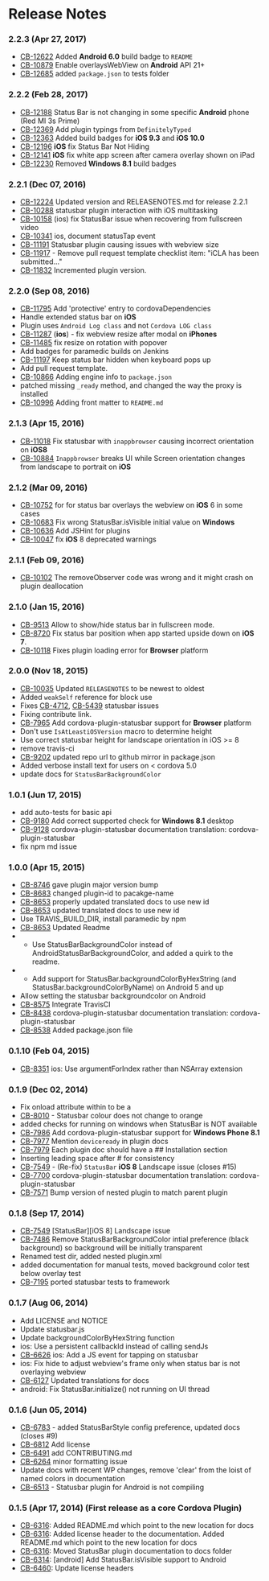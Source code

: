 <!--
#
# Licensed to the Apache Software Foundation (ASF) under one
# or more contributor license agreements.  See the NOTICE file
# distributed with this work for additional information
# regarding copyright ownership.  The ASF licenses this file
# to you under the Apache License, Version 2.0 (the
# "License"); you may not use this file except in compliance
# with the License.  You may obtain a copy of the License at
# 
# http://www.apache.org/licenses/LICENSE-2.0
# 
# Unless required by applicable law or agreed to in writing,
# software distributed under the License is distributed on an
# "AS IS" BASIS, WITHOUT WARRANTIES OR CONDITIONS OF ANY
#  KIND, either express or implied.  See the License for the
# specific language governing permissions and limitations
# under the License.
#
-->
# Release Notes

### 2.2.3 (Apr 27, 2017)
* [CB-12622](https://issues.apache.org/jira/browse/CB-12622) Added **Android 6.0** build badge to `README`
* [CB-10879](https://issues.apache.org/jira/browse/CB-10879) Enable overlaysWebView on **Android** API 21+
* [CB-12685](https://issues.apache.org/jira/browse/CB-12685) added `package.json` to tests folder

### 2.2.2 (Feb 28, 2017)
* [CB-12188](https://issues.apache.org/jira/browse/CB-12188) Status Bar is not changing in some specific **Android** phone (Red MI 3s Prime)
* [CB-12369](https://issues.apache.org/jira/browse/CB-12369) Add plugin typings from `DefinitelyTyped` 
* [CB-12363](https://issues.apache.org/jira/browse/CB-12363) Added build badges for **iOS 9.3** and **iOS 10.0** 
* [CB-12196](https://issues.apache.org/jira/browse/CB-12196) **iOS** fix Status Bar Not Hiding
* [CB-12141](https://issues.apache.org/jira/browse/CB-12141) **iOS** fix white app screen after camera overlay shown on iPad
* [CB-12230](https://issues.apache.org/jira/browse/CB-12230) Removed **Windows 8.1** build badges

### 2.2.1 (Dec 07, 2016)
* [CB-12224](https://issues.apache.org/jira/browse/CB-12224) Updated version and RELEASENOTES.md for release 2.2.1
* [CB-10288](https://issues.apache.org/jira/browse/CB-10288) statusbar plugin interaction with iOS multitasking
* [CB-10158](https://issues.apache.org/jira/browse/CB-10158) (ios) fix StatusBar issue when recovering from fullscreen video
* [CB-10341](https://issues.apache.org/jira/browse/CB-10341) ios, document statusTap event
* [CB-11191](https://issues.apache.org/jira/browse/CB-11191) Statusbar plugin causing issues with webview size
* [CB-11917](https://issues.apache.org/jira/browse/CB-11917) - Remove pull request template checklist item: "iCLA has been submitted…"
* [CB-11832](https://issues.apache.org/jira/browse/CB-11832) Incremented plugin version.

### 2.2.0 (Sep 08, 2016)
* [CB-11795](https://issues.apache.org/jira/browse/CB-11795) Add 'protective' entry to cordovaDependencies
* Handle extended status bar on **iOS**
* Plugin uses `Android Log class` and not `Cordova LOG class`
* [CB-11287](https://issues.apache.org/jira/browse/CB-11287) (**ios**) - fix webview resize after modal on **iPhones**
* [CB-11485](https://issues.apache.org/jira/browse/CB-11485) fix resize on rotation with popover
* Add badges for paramedic builds on Jenkins
* [CB-11197](https://issues.apache.org/jira/browse/CB-11197) Keep status bar hidden when keyboard pops up
* Add pull request template.
* [CB-10866](https://issues.apache.org/jira/browse/CB-10866) Adding engine info to `package.json`
* patched missing `_ready` method, and changed the way the proxy is installed
* [CB-10996](https://issues.apache.org/jira/browse/CB-10996) Adding front matter to `README.md`

### 2.1.3 (Apr 15, 2016)
* [CB-11018](https://issues.apache.org/jira/browse/CB-11018) Fix statusbar with `inappbrowser` causing incorrect orientation on **iOS8**
* [CB-10884](https://issues.apache.org/jira/browse/CB-10884) `Inappbrowser` breaks UI while Screen orientation changes from landscape to portrait on **iOS**

### 2.1.2 (Mar 09, 2016)
* [CB-10752](https://issues.apache.org/jira/browse/CB-10752) for for status bar overlays the webview on **iOS** 6 in some cases
* [CB-10683](https://issues.apache.org/jira/browse/CB-10683) Fix wrong StatusBar.isVisible initial value on **Windows**
* [CB-10636](https://issues.apache.org/jira/browse/CB-10636) Add JSHint for plugins
* [CB-10047](https://issues.apache.org/jira/browse/CB-10047) fix **iOS** 8 deprecated warnings

### 2.1.1 (Feb 09, 2016)
* [CB-10102](https://issues.apache.org/jira/browse/CB-10102) The removeObserver code was wrong and it might crash on plugin deallocation

### 2.1.0 (Jan 15, 2016)
* [CB-9513](https://issues.apache.org/jira/browse/CB-9513) Allow to show/hide status bar in fullscreen mode.
* [CB-8720](https://issues.apache.org/jira/browse/CB-8720) Fix status bar position when app started upside down on **iOS 7**.
* [CB-10118](https://issues.apache.org/jira/browse/CB-10118) Fixes plugin loading error for **Browser** platform

### 2.0.0 (Nov 18, 2015)
* [CB-10035](https://issues.apache.org/jira/browse/CB-10035) Updated `RELEASENOTES` to be newest to oldest
* Added `weakSelf` reference for block use
* Fixes [CB-4712](https://issues.apache.org/jira/browse/CB-4712), [CB-5439](https://issues.apache.org/jira/browse/CB-5439) statusbar issues
* Fixing contribute link.
* [CB-7965](https://issues.apache.org/jira/browse/CB-7965) Add cordova-plugin-statusbar support for **Browser** platform
* Don't use `IsAtLeastiOSVersion` macro to determine height
* Use correct statusbar height for landscape orientation in iOS >= 8
* remove travis-ci
* [CB-9202](https://issues.apache.org/jira/browse/CB-9202) updated repo url to github mirror in package.json
* Added verbose install text for users on < cordova 5.0
* update docs for `StatusBarBackgroundColor`

### 1.0.1 (Jun 17, 2015)
* add auto-tests for basic api
* [CB-9180](https://issues.apache.org/jira/browse/CB-9180) Add correct supported check for **Windows 8.1** desktop
* [CB-9128](https://issues.apache.org/jira/browse/CB-9128) cordova-plugin-statusbar documentation translation: cordova-plugin-statusbar
* fix npm md issue

### 1.0.0 (Apr 15, 2015)
* [CB-8746](https://issues.apache.org/jira/browse/CB-8746) gave plugin major version bump
* [CB-8683](https://issues.apache.org/jira/browse/CB-8683) changed plugin-id to pacakge-name
* [CB-8653](https://issues.apache.org/jira/browse/CB-8653) properly updated translated docs to use new id
* [CB-8653](https://issues.apache.org/jira/browse/CB-8653) updated translated docs to use new id
* Use TRAVIS_BUILD_DIR, install paramedic by npm
* [CB-8653](https://issues.apache.org/jira/browse/CB-8653) Updated Readme
* - Use StatusBarBackgroundColor instead of AndroidStatusBarBackgroundColor, and added a quirk to the readme.
* - Add support for StatusBar.backgroundColorByHexString (and StatusBar.backgroundColorByName) on Android 5 and up
* Allow setting the statusbar backgroundcolor on Android
* [CB-8575](https://issues.apache.org/jira/browse/CB-8575) Integrate TravisCI
* [CB-8438](https://issues.apache.org/jira/browse/CB-8438) cordova-plugin-statusbar documentation translation: cordova-plugin-statusbar
* [CB-8538](https://issues.apache.org/jira/browse/CB-8538) Added package.json file

### 0.1.10 (Feb 04, 2015)
* [CB-8351](https://issues.apache.org/jira/browse/CB-8351) ios: Use argumentForIndex rather than NSArray extension

### 0.1.9 (Dec 02, 2014)
* Fix onload attribute within <feature> to be a <param>
* [CB-8010](https://issues.apache.org/jira/browse/CB-8010) - Statusbar colour does not change to orange
* added checks for running on windows when StatusBar is NOT available
* [CB-7986](https://issues.apache.org/jira/browse/CB-7986) Add cordova-plugin-statusbar support for **Windows Phone 8.1**
* [CB-7977](https://issues.apache.org/jira/browse/CB-7977) Mention `deviceready` in plugin docs
* [CB-7979](https://issues.apache.org/jira/browse/CB-7979) Each plugin doc should have a ## Installation section
* Inserting leading space after # for consistency
* [CB-7549](https://issues.apache.org/jira/browse/CB-7549) - (Re-fix) `StatusBar` **iOS 8** Landscape issue (closes #15)
* [CB-7700](https://issues.apache.org/jira/browse/CB-7700) cordova-plugin-statusbar documentation translation: cordova-plugin-statusbar
* [CB-7571](https://issues.apache.org/jira/browse/CB-7571) Bump version of nested plugin to match parent plugin

### 0.1.8 (Sep 17, 2014)
* [CB-7549](https://issues.apache.org/jira/browse/CB-7549) [StatusBar][iOS 8] Landscape issue
* [CB-7486](https://issues.apache.org/jira/browse/CB-7486) Remove StatusBarBackgroundColor intial preference (black background) so background will be initially transparent
* Renamed test dir, added nested plugin.xml
* added documentation for manual tests, moved background color test below overlay test
* [CB-7195](https://issues.apache.org/jira/browse/CB-7195) ported statusbar tests to framework

### 0.1.7 (Aug 06, 2014)
* Add LICENSE and NOTICE
* Update statusbar.js
* Update backgroundColorByHexString function
* ios: Use a persistent callbackId instead of calling sendJs
* [CB-6626](https://issues.apache.org/jira/browse/CB-6626) ios: Add a JS event for tapping on statusbar
* ios: Fix hide to adjust webview's frame only when status bar is not overlaying webview
* [CB-6127](https://issues.apache.org/jira/browse/CB-6127) Updated translations for docs
* android: Fix StatusBar.initialize() not running on UI thread

### 0.1.6 (Jun 05, 2014)
* [CB-6783](https://issues.apache.org/jira/browse/CB-6783) - added StatusBarStyle config preference,  updated docs (closes #9)
* [CB-6812](https://issues.apache.org/jira/browse/CB-6812) Add license
* [CB-6491](https://issues.apache.org/jira/browse/CB-6491) add CONTRIBUTING.md
* [CB-6264](https://issues.apache.org/jira/browse/CB-6264) minor formatting issue
* Update docs with recent WP changes, remove 'clear' from the loist of named colors in documentation
* [CB-6513](https://issues.apache.org/jira/browse/CB-6513) - Statusbar plugin for Android is not compiling

### 0.1.5 (Apr 17, 2014) (First release as a core Cordova Plugin)
* [CB-6316](https://issues.apache.org/jira/browse/CB-6316): Added README.md which point to the new location for docs
* [CB-6316](https://issues.apache.org/jira/browse/CB-6316): Added license header to the documentation. Added README.md which point to the new location for docs
* [CB-6316](https://issues.apache.org/jira/browse/CB-6316): Moved StatusBar plugin documentation to docs folder
* [CB-6314](https://issues.apache.org/jira/browse/CB-6314): [android] Add StatusBar.isVisible support to Android
* [CB-6460](https://issues.apache.org/jira/browse/CB-6460): Update license headers
